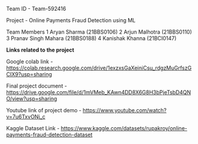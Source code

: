Team ID - Team-592416

Project - Online Payments Fraud Detection using ML


Team Members
1	Aryan Sharma (21BBS0106)
2	Arjun Malhotra (21BBS0110)
3	Pranav Singh Mahara (21BBS0188)
4	Kanishak Khanna (21BCI0147)

**Links related to the project**

Google colab link -  https://colab.research.google.com/drive/1exzxsGaXeiniCsu_rdgzMuGrfszGCIX9?usp=sharing

Final project document - https://drive.google.com/file/d/1mVMeb_KAwn4DD8X6G8H3bPjeTsbD4QNO/view?usp=sharing

Youtube link of project demo - https://www.youtube.com/watch?v=7u6TxvONj_c

Kaggle Dataset Link - https://www.kaggle.com/datasets/rupakroy/online-payments-fraud-detection-dataset
